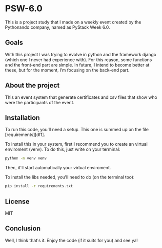# PSW-6.0
This is a project study that I made on a weekly event created by the Pythonando company, named as PyStack Week 6.0.


## Goals
With this project I was trying to evolve in python and the framework django (which one I never had experience with).
For this reason, some functions and the front-end part are simple.
In future, I intend to become better at these, but for the moment, I'm focusing on the back-end part.


## About the project
This an event system that generate certificates and csv files that show who were the participants of the event.

## Installation
To run this code, you'll need a setup. This one is summed up on the file [requirements][df1].

To install this in your system, first I recommend you to create an virtual enviroment (venv). To do this, just write on your terminal:

```sh
python -m venv venv
```

Then, it'll start automatically your virtual enviroment.

To install the libs needed, you'll need to do (on the terminal too):

```sh
pip install -r requirements.txt
```

## License

MIT

## Conclusion
Well, I think that's it. Enjoy the code (if it suits for you) and see ya!
